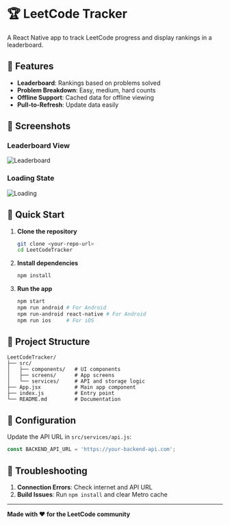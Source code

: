 # 🏆 LeetCode Tracker

A React Native app to track LeetCode progress and display rankings in a leaderboard.

## 📱 Features

- **Leaderboard**: Rankings based on problems solved
- **Problem Breakdown**: Easy, medium, hard counts
- **Offline Support**: Cached data for offline viewing
- **Pull-to-Refresh**: Update data easily

## 🎯 Screenshots

### Leaderboard View

![Leaderboard](https://via.placeholder.com/300x600/1e1e2f/00ff00?text=Leaderboard)

### Loading State

![Loading](https://via.placeholder.com/300x600/1e1e2f/00ff00?text=Loading)

## 🚀 Quick Start

1. **Clone the repository**

   ```bash
   git clone <your-repo-url>
   cd LeetCodeTracker
   ```

2. **Install dependencies**

   ```bash
   npm install
   ```

3. **Run the app**
   ```bash
   npm start
   npm run android # For Android
   npm run-android react-native # For Android
   npm run ios     # For iOS
   ```

## 📁 Project Structure

```
LeetCodeTracker/
├── src/
│   ├── components/   # UI components
│   ├── screens/      # App screens
│   └── services/     # API and storage logic
├── App.jsx           # Main app component
├── index.js          # Entry point
└── README.md         # Documentation
```

## 🔧 Configuration

Update the API URL in `src/services/api.js`:

```javascript
const BACKEND_API_URL = 'https://your-backend-api.com';
```

## 🐛 Troubleshooting

1. **Connection Errors**: Check internet and API URL
2. **Build Issues**: Run `npm install` and clear Metro cache

---

**Made with ❤️ for the LeetCode community**
